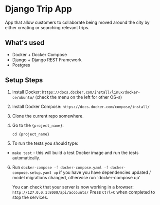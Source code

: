 # Django Trip App

App that allow customers to collaborate being moved around the city by either creating or searching relevant trips.

## What's used

* Docker + Docker Compose
* Django + Django REST Framework
* Postgres

## Setup Steps

1. Install Docker: `https://docs.docker.com/install/linux/docker-ce/ubuntu/` (check the menu on the left for other OS-s)
2. Install Docker Compose: `https://docs.docker.com/compose/install/`
3. Clone the current repo somewhere.

4. Go to the `{project_name}`:<br/>

    `cd {project_name}`

5. To run the tests you should type:

* `make test` - this will build a test Docker image and run the tests automatically.

6. Run `docker-compose -f docker-compose.yaml -f docker-compose.setup.yaml up` if you have
   you have dependencies updated / model migrations changed, otherwise run `docker-compose up'

    You can check that your server is now working in a browser:
        `http://127.0.0.1:8000/api/accounts/`
    Press `Ctrl+C` when completed to stop the services.

